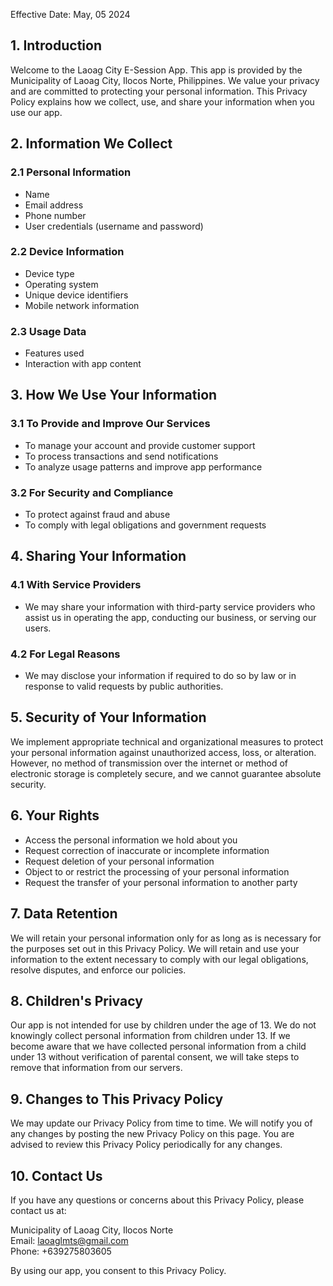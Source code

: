 <html lang="en">
<head>
    <meta charset="UTF-8"> 
    <meta name="viewport" content="width=device-width, initial-scale=1.0">
    <title>Privacy Policy - Laoag City E-Session App</title>
</head>
<body>
    <p>Effective Date: May, 05 2024</p>
    <h2>1. Introduction</h2>
    <p>Welcome to the Laoag City E-Session App. This app is provided by the Municipality of Laoag City, Ilocos Norte, Philippines. We value your privacy and are committed to protecting your personal information. This Privacy Policy explains how we collect, use, and share your information when you use our app.</p>
    <h2>2. Information We Collect</h2>
    <h3>2.1 Personal Information</h3>
    <ul>
        <li>Name</li>
        <li>Email address</li>
        <li>Phone number</li>
        <li>User credentials (username and password)</li>
    </ul>
    <h3>2.2 Device Information</h3>
    <ul>
        <li>Device type</li>
        <li>Operating system</li>
        <li>Unique device identifiers</li>
        <li>Mobile network information</li>
    </ul>
    <h3>2.3 Usage Data</h3>
    <ul>
        <li>Features used</li>
        <li>Interaction with app content</li>
    </ul>
    <h2>3. How We Use Your Information</h2>
    <h3>3.1 To Provide and Improve Our Services</h3>
    <ul>
        <li>To manage your account and provide customer support</li>
        <li>To process transactions and send notifications</li>
        <li>To analyze usage patterns and improve app performance</li>
    </ul>
    <h3>3.2 For Security and Compliance</h3>
    <ul>
        <li>To protect against fraud and abuse</li>
        <li>To comply with legal obligations and government requests</li>
    </ul>
    <h2>4. Sharing Your Information</h2>
    <h3>4.1 With Service Providers</h3>
    <ul>
        <li>We may share your information with third-party service providers who assist us in operating the app, conducting our business, or serving our users.</li>
    </ul>
    <h3>4.2 For Legal Reasons</h3>
    <ul>
        <li>We may disclose your information if required to do so by law or in response to valid requests by public authorities.</li>
    </ul>
    <h2>5. Security of Your Information</h2>
    <p>We implement appropriate technical and organizational measures to protect your personal information against unauthorized access, loss, or alteration. However, no method of transmission over the internet or method of electronic storage is completely secure, and we cannot guarantee absolute security.</p>
    <h2>6. Your Rights</h2>
    <ul>
        <li>Access the personal information we hold about you</li>
        <li>Request correction of inaccurate or incomplete information</li>
        <li>Request deletion of your personal information</li>
        <li>Object to or restrict the processing of your personal information</li>
        <li>Request the transfer of your personal information to another party</li>
    </ul>
    <h2>7. Data Retention</h2>
    <p>We will retain your personal information only for as long as is necessary for the purposes set out in this Privacy Policy. We will retain and use your information to the extent necessary to comply with our legal obligations, resolve disputes, and enforce our policies.</p>
    <h2>8. Children's Privacy</h2>
    <p>Our app is not intended for use by children under the age of 13. We do not knowingly collect personal information from children under 13. If we become aware that we have collected personal information from a child under 13 without verification of parental consent, we will take steps to remove that information from our servers.</p>
    <h2>9. Changes to This Privacy Policy</h2>
    <p>We may update our Privacy Policy from time to time. We will notify you of any changes by posting the new Privacy Policy on this page. You are advised to review this Privacy Policy periodically for any changes.</p>
    <h2>10. Contact Us</h2>
    <p>If you have any questions or concerns about this Privacy Policy, please contact us at:</p>
    <p>Municipality of Laoag City, Ilocos Norte<br>
    Email: <a href="mailto:laoaglmts@gmail.com">laoaglmts@gmail.com</a><br>
    Phone: +639275803605</p>
    <p>By using our app, you consent to this Privacy Policy.</p>
</body>
</html>
